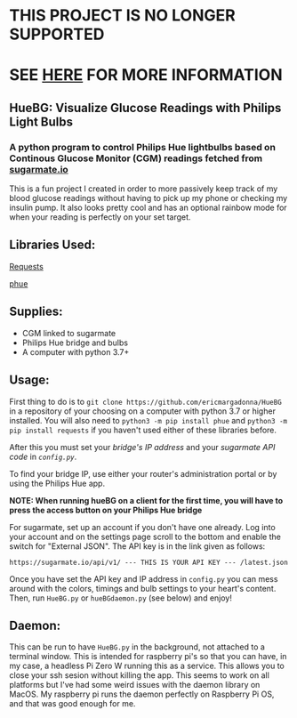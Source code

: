 # THIS PROJECT IS NO LONGER SUPPORTED
# SEE [HERE](https://help.sugarmate.io/en/articles/5793778-updated-faqs-sugarmate-and-dexcom-data-connection) FOR MORE INFORMATION
## HueBG: Visualize Glucose Readings with Philips Light Bulbs
### A python program to control Philips Hue lightbulbs based on Continous Glucose Monitor (CGM) readings fetched from [sugarmate.io](https://sugarmate.io)

This is a fun project I created in order to more passively keep track of my blood glucose readings without having to pick up my phone or checking my insulin pump. It also looks pretty cool and has an optional rainbow mode for when your reading is perfectly on your set target.

## Libraries Used:
[Requests](https://docs.python-requests.org/en/master/)

[phue](https://github.com/studioimaginaire/phue)

## Supplies:
- CGM linked to sugarmate
- Philips Hue bridge and bulbs
- A computer with python 3.7+

## Usage:
First thing to do is to `git clone https://github.com/ericmargadonna/HueBG` in a repository of your choosing on a computer with python 3.7 or higher installed. You will also need to `python3 -m pip install phue` and `python3 -m pip install requests` if you haven't used either of these libraries before. 

After this you must set your *bridge's IP address* and your *sugarmate API code* in *`config.py`*.

To find your bridge IP, use either your router's administration portal or by using the Philips Hue app.

**NOTE: When running hueBG on a client for the first time, you will have to press the access button on your Philips Hue bridge**

For sugarmate, set up an account if you don't have one already. 
Log into your account and on the settings page scroll to the bottom and enable the switch for "External JSON". 
The API key is in the link given as follows:

`https://sugarmate.io/api/v1/ --- THIS IS YOUR API KEY --- /latest.json`

Once you have set the API key and IP address in `config.py` you can mess around with the colors, timings and bulb settings to your heart's content. 
Then, run `HueBG.py` or `hueBGdaemon.py` (see below) and enjoy!


## Daemon:
This can be run to have `HueBG.py` in the background, not attached to a terminal window. This is intended for raspberry pi's so that you can have, in my case, a headless Pi Zero W running this as a service. This allows you to close your ssh sesion without killing the app. This seems to work on all platforms but I've had some weird issues with the daemon library on MacOS. My raspberry pi runs the daemon perfectly on Raspberry Pi OS, and that was good enough for me. 
